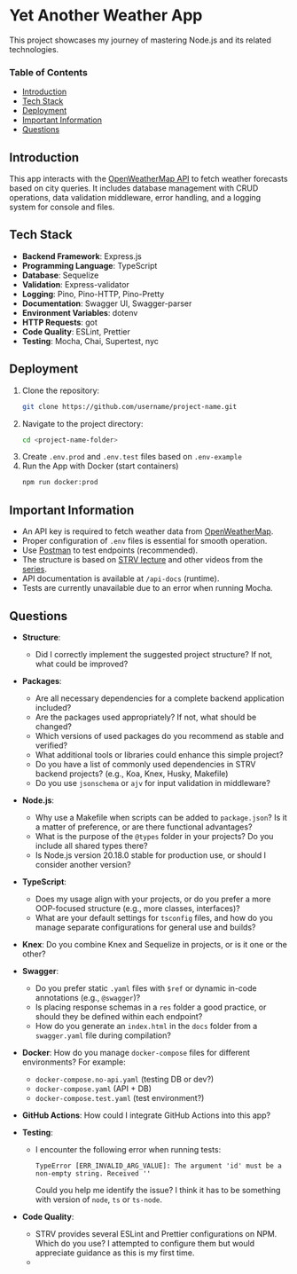 # Yet Another Weather App

This project showcases my journey of mastering Node.js and its related technologies.

### Table of Contents

- [Introduction](#introduction)
- [Tech Stack](#tech-stack)
- [Deployment](#deployment)
- [Important Information](#important-information)
- [Questions](#questions)

## Introduction

This app interacts with the [OpenWeatherMap API](https://openweathermap.org/api) to fetch weather forecasts based on city queries. It includes database management with CRUD operations, data validation middleware, error handling, and a logging system for console and files.

## Tech Stack

- **Backend Framework**: Express.js
- **Programming Language**: TypeScript
- **Database**: Sequelize
- **Validation**: Express-validator
- **Logging**: Pino, Pino-HTTP, Pino-Pretty
- **Documentation**: Swagger UI, Swagger-parser
- **Environment Variables**: dotenv
- **HTTP Requests**: got
- **Code Quality**: ESLint, Prettier
- **Testing**: Mocha, Chai, Supertest, nyc

## Deployment

1. Clone the repository:
    ```bash
    git clone https://github.com/username/project-name.git
    ```
2. Navigate to the project directory:
    ```bash
    cd <project-name-folder>
    ```
3. Create `.env.prod` and `.env.test` files based on `.env-example`
4. Run the App with Docker (start containers)
    ```bash
    npm run docker:prod
    ```

## Important Information

- An API key is required to fetch weather data from [OpenWeatherMap](https://openweathermap.org/api).
- Proper configuration of `.env` files is essential for smooth operation.
- Use [Postman](https://www.postman.com/downloads/) to test endpoints (recommended).
- The structure is based on [STRV lecture](https://github.com/strvcom/backend-academy-2022/wiki/Lesson-3:-Project-setup-&-Architecture-in-Nodejs-App) and other videos from the [series](https://github.com/strvcom/backend-academy-2022/wiki).
- API documentation is available at `/api-docs` (runtime).
- Tests are currently unavailable due to an error when running Mocha.


## Questions

- **Structure**:

    - Did I correctly implement the suggested project structure? If not, what could be improved?

- **Packages**:

    - Are all necessary dependencies for a complete backend application included?
    - Are the packages used appropriately? If not, what should be changed?
    - Which versions of used packages do you recommend as stable and verified?
    - What additional tools or libraries could enhance this simple project?
    - Do you have a list of commonly used dependencies in STRV backend projects? (e.g., Koa, Knex, Husky, Makefile)
    - Do you use `jsonschema` or `ajv` for input validation in middleware?

- **Node.js**:

    - Why use a Makefile when scripts can be added to `package.json`? Is it a matter of preference, or are there functional advantages?
    - What is the purpose of the `@types` folder in your projects? Do you include all shared types there?
    - Is Node.js version 20.18.0 stable for production use, or should I consider another version?

- **TypeScript**:

    - Does my usage align with your projects, or do you prefer a more OOP-focused structure (e.g., more classes, interfaces)?
    - What are your default settings for `tsconfig` files, and how do you manage separate configurations for general use and builds?

- **Knex**: Do you combine Knex and Sequelize in projects, or is it one or the other?

- **Swagger**:

    - Do you prefer static `.yaml` files with `$ref` or dynamic in-code annotations (e.g., `@swagger`)?
    - Is placing response schemas in a `res` folder a good practice, or should they be defined within each endpoint?
    - How do you generate an `index.html` in the `docs` folder from a `swagger.yaml` file during compilation?

- **Docker**: How do you manage `docker-compose` files for different environments? For example:

    - `docker-compose.no-api.yaml` (testing DB or dev?)
    - `docker-compose.yaml` (API + DB)
    - `docker-compose.test.yaml` (test environment?)

- **GitHub Actions**: How could I integrate GitHub Actions into this app?

- **Testing**:

    - I encounter the following error when running tests:
        ```
        TypeError [ERR_INVALID_ARG_VALUE]: The argument 'id' must be a non-empty string. Received ''
        ```
        Could you help me identify the issue? I think it has to be something with version of `node`, `ts` or `ts-node`.

- **Code Quality**: 
    - STRV provides several ESLint and Prettier configurations on NPM. Which do you use? I attempted to configure them but would appreciate guidance as this is my first time.
    - 
